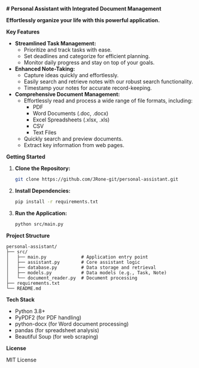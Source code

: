 
**# Personal Assistant with Integrated Document Management**

**Effortlessly organize your life with this powerful application.** 

**Key Features**

* **Streamlined Task Management:**
    * Prioritize and track tasks with ease.
    * Set deadlines and categorize for efficient planning.
    * Monitor daily progress and stay on top of your goals.
* **Enhanced Note-Taking:**
    * Capture ideas quickly and effortlessly. 
    * Easily search and retrieve notes with our robust search functionality.
    * Timestamp your notes for accurate record-keeping.
* **Comprehensive Document Management:**
    * Effortlessly read and process a wide range of file formats, including:
        * PDF
        * Word Documents (.doc, .docx)
        * Excel Spreadsheets (.xlsx, .xls)
        * CSV
        * Text Files
    * Quickly search and preview documents.
    * Extract key information from web pages.

**Getting Started**

1. **Clone the Repository:**
   ```bash
   git clone https://github.com/JRone-git/personal-assistant.git
   ```

2. **Install Dependencies:**
   ```bash
   pip install -r requirements.txt
   ```

3. **Run the Application:**
   ```bash
   python src/main.py
   ```

**Project Structure**

```
personal-assistant/
├── src/ 
│   ├── main.py             # Application entry point
│   ├── assistant.py        # Core assistant logic
│   ├── database.py         # Data storage and retrieval
│   ├── models.py           # Data models (e.g., Task, Note)
│   └── document_reader.py  # Document processing
├── requirements.txt
└── README.md 
```

**Tech Stack**

* Python 3.8+
* PyPDF2 (for PDF handling)
* python-docx (for Word document processing)
* pandas (for spreadsheet analysis)
* Beautiful Soup (for web scraping)

**License**

MIT License

